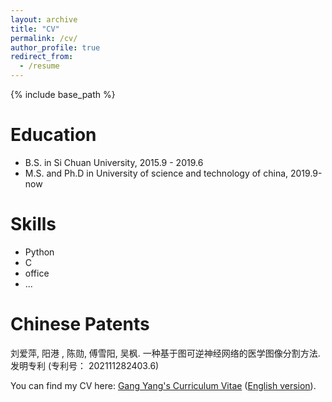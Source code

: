 ```yaml
---
layout: archive
title: "CV"
permalink: /cv/
author_profile: true
redirect_from:
  - /resume
---
```


{% include base_path %}

Education
======
* B.S. in Si Chuan University, 2015.9 - 2019.6
* M.S. and Ph.D in University of science and technology of china, 2019.9-now

Skills
======
* Python
* C
* office
* ...

Chinese Patents
======
刘爱萍, 阳港 , 陈勋, 傅雪阳, 吴枫. 一种基于图可逆神经网络的医学图像分割方法. 发明专利 (专利号： 202111282403.6)


You can find my CV here: [Gang Yang's Curriculum Vitae](../files/Curriculum_Vitae.pdf) ([English version](../files/Curriculum_Vitae_en.pdf)).

<!-- Publications
======
  <ul>{% for post in site.publications %}
    {% include archive-single-cv.html %}
  {% endfor %}</ul>
  
Talks
======
  <ul>{% for post in site.talks %}
    {% include archive-single-talk-cv.html %}
  {% endfor %}</ul>
  
Teaching
======
  <ul>{% for post in site.teaching %}
    {% include archive-single-cv.html %}
  {% endfor %}</ul>
  
Service and leadership
======
* Currently signed in to 43 different slack teams
 -->
